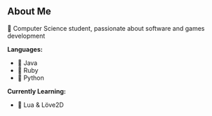 ## About Me

:wave: Computer Science student, passionate about software and games development

**Languages:**
- :tea: Java
- :gem: Ruby
- :snake: Python

**Currently Learning:**
- :purple_heart: Lua & Löve2D
